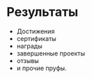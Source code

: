 # Результаты

+ Достижения
+ сертификаты
+ награды
+ завершенные проекты
+ отзывы 
+ и прочие пруфы.